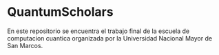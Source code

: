 # QuantumScholars
En este repositorio se encuentra el trabajo final de la escuela de computacion cuantica organizada por la Universidad Nacional Mayor de San Marcos.
